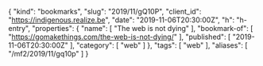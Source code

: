 {
  "kind": "bookmarks",
  "slug": "2019/11/gQ10P",
  "client_id": "https://indigenous.realize.be",
  "date": "2019-11-06T20:30:00Z",
  "h": "h-entry",
  "properties": {
    "name": [
      "The web is not dying"
    ],
    "bookmark-of": [
      "https://gomakethings.com/the-web-is-not-dying/"
    ],
    "published": [
      "2019-11-06T20:30:00Z"
    ],
    "category": [
      "web"
    ]
  },
  "tags": [
    "web"
  ],
  "aliases": [
    "/mf2/2019/11/gq10p"
  ]
}
